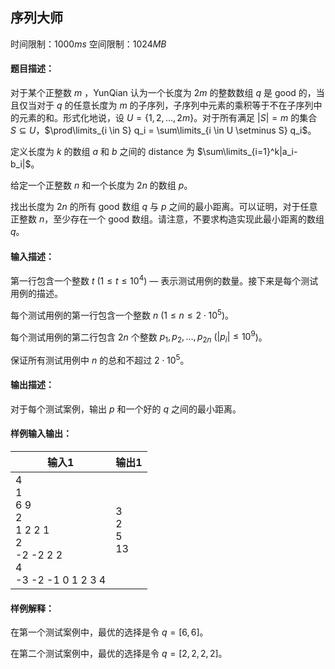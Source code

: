 ## 序列大师
时间限制：$1000ms$ 空间限制：$1024MB$
#### 题目描述：

对于某个正整数 $m$ ，YunQian 认为一个长度为 $2m$ 的整数数组 $q$ 是 good 的，当且仅当对于 $q$ 的任意长度为 $m$ 的子序列，子序列中元素的乘积等于不在子序列中的元素的和。形式化地说，设 $U=\{1,2,\ldots,2m\}$。对于所有满足 $|S|=m$ 的集合 $S\subseteq U$，$\prod\limits_{i \in S} q_i = \sum\limits_{i \in U \setminus S} q_i$。

定义长度为 $k$ 的数组 $a$ 和 $b$ 之间的 distance 为 $\sum\limits_{i=1}^k|a_i-b_i|$。

给定一个正整数 $n$ 和一个长度为 $2n$ 的数组 $p$。

找出长度为 $2n$ 的所有 good 数组 $q$ 与 $p$ 之间的最小距离。可以证明，对于任意正整数 $n$，至少存在一个 good 数组。请注意，不要求构造实现此最小距离的数组 $q$。

#### 输入描述：

第一行包含一个整数 $t$ ($1 \le t \le 10^4$) — 表示测试用例的数量。接下来是每个测试用例的描述。

每个测试用例的第一行包含一个整数 $n$ ($1 \le n \le 2 \cdot 10^5$)。

每个测试用例的第二行包含 $2n$ 个整数 $p_1, p_2, \ldots, p_{2n}$ ($|p_i| \le 10^9$)。

保证所有测试用例中 $n$ 的总和不超过 $2 \cdot 10^5$。

#### 输出描述：

对于每个测试案例，输出 $p$ 和一个好的 $q$ 之间的最小距离。
#### 样例输入输出：
|输入1| 输出1 |
|-- | -- |
|4<br/>1<br/>6 9<br/>2<br/>1 2 2 1<br/>2<br/>-2 -2 2 2<br/>4<br/>-3 -2 -1 0 1 2 3 4|3<br/>2<br/>5<br/>13|
#### 样例解释：
在第一个测试案例中，最优的选择是令 $q=[6,6]$。

在第二个测试案例中，最优的选择是令 $q=[2,2,2,2]$。
